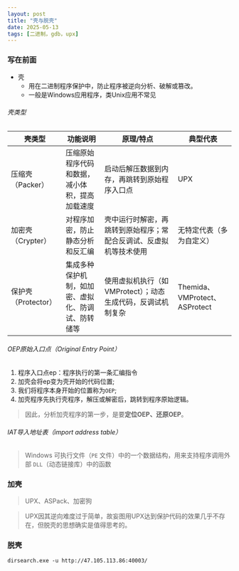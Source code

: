 ```yaml
---
layout: post
title: "壳与脱壳"
date: 2025-05-13
tags: [二进制，gdb，upx]
---
```


### 写在前面
+ 壳
  + 用在二进制程序保护中，防止程序被逆向分析、破解或篡改。
  + 一般是Windows应用程序，类Unix应用不常见

###### 壳类型

| 壳类型 | 功能说明 | 原理/特点| 典型代表|
|------|---------|-----------|------------|
| 压缩壳（Packer）| 压缩原始程序代码和数据，减小体积，提高加载速度 | 启动后解压数据到内存，再跳转到原始程序入口点 | UPX |
| 加密壳（Crypter）| 对程序加密，防止静态分析和反汇编| 壳中运行时解密，再跳转到原始程序；常配合反调试、反虚拟机等技术使用 | 无特定代表（多为自定义）  |
| 保护壳（Protector） | 集成多种保护机制，如加密、虚拟化、防调试、防转储等   | 使用虚拟机执行（如VMProtect）；动态生成代码，反调试机制复杂 | Themida、VMProtect、ASProtect |

###### OEP原始入口点（Original Entry Point）
1. 程序入口点ep：程序执行的第一条汇编指令
2. 加壳会将ep变为壳开始的代码位置;
3. 我们将程序本身开始的位置称为`OEP`;
4. 加壳程序先执行壳程序，解压或解密后，跳转到程序原始逻辑。

> 因此，分析加壳程序的第一步，是要**定位OEP、还原OEP**。

###### IAT导入地址表（import address table）
>  Windows 可执行文件（`PE` 文件）中的一个数据结构，用来支持程序调用外部 `DLL`（动态链接库）中的函数




### 加壳
> UPX、ASPack、加密狗


>UPX因其逆向难度过于简单，故妄图用UPX达到保护代码的效果几乎不存在，但脱壳的思想确实是值得思考的。
### 脱壳



`dirsearch.exe -u http://47.105.113.86:40003/`